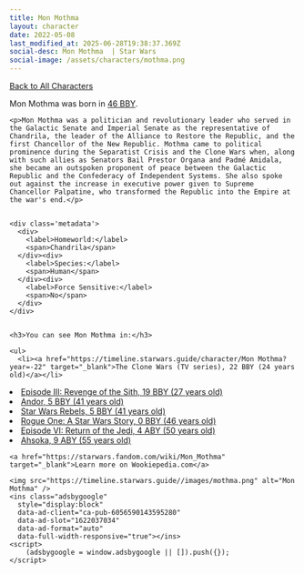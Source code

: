 ```yaml
---
title: Mon Mothma
layout: character
date: 2022-05-08
last_modified_at: 2025-06-28T19:38:37.369Z
social-desc: Mon Mothma  | Star Wars
social-image: /assets/characters/mothma.png
---
```

<a href="/character" class="smaller">Back to All Characters</a>

<div class="character-profile container">
  <div class="col-10">
    <p>
    Mon Mothma             was born in <a href="https://timeline.starwars.guide/character/Mon Mothma?year=-46" target="_blank">46 BBY</a>.
    </p>

    <p>Mon Mothma was a politician and revolutionary leader who served in the Galactic Senate and Imperial Senate as the representative of Chandrila, the leader of the Alliance to Restore the Republic, and the first Chancellor of the New Republic. Mothma came to political prominence during the Separatist Crisis and the Clone Wars when, along with such allies as Senators Bail Prestor Organa and Padmé Amidala, she became an outspoken proponent of peace between the Galactic Republic and the Confederacy of Independent Systems. She also spoke out against the increase in executive power given to Supreme Chancellor Palpatine, who transformed the Republic into the Empire at the war's end.</p>


    <div class='metadata'>
      <div>
        <label>Homeworld:</label>
        <span>Chandrila</span>
      </div><div>
        <label>Species:</label>
        <span>Human</span>
      </div><div>
        <label>Force Sensitive:</label>
        <span>No</span>
      </div>
    </div>


    <h3>You can see Mon Mothma in:</h3>

    <ul>
      <li><a href="https://timeline.starwars.guide/character/Mon Mothma?year=-22" target="_blank">The Clone Wars (TV series), 22 BBY (24 years old)</a></li>
  <li><a href="https://timeline.starwars.guide/character/Mon Mothma?year=-19" target="_blank">Episode III: Revenge of the Sith, 19 BBY (27 years old)</a></li>
  <li><a href="https://timeline.starwars.guide/character/Mon Mothma?year=-5" target="_blank">Andor, 5 BBY (41 years old)</a></li>
  <li><a href="https://timeline.starwars.guide/character/Mon Mothma?year=-5" target="_blank">Star Wars Rebels, 5 BBY (41 years old)</a></li>
  <li><a href="https://timeline.starwars.guide/character/Mon Mothma?year=0" target="_blank">Rogue One: A Star Wars Story, 0 BBY (46 years old)</a></li>
  <li><a href="https://timeline.starwars.guide/character/Mon Mothma?year=4" target="_blank">Episode VI: Return of the Jedi, 4 ABY (50 years old)</a></li>
  <li><a href="https://timeline.starwars.guide/character/Mon Mothma?year=9" target="_blank">Ahsoka, 9 ABY (55 years old)</a></li>
    </ul>

    <a href="https://starwars.fandom.com/wiki/Mon_Mothma" target="_blank">Learn more on Wookiepedia.com</a>
  </div>
  <div class="character_image col-2">
    
    <img src="https://timeline.starwars.guide//images/mothma.png" alt="Mon Mothma" />
    <ins class="adsbygoogle"
      style="display:block"
      data-ad-client="ca-pub-6056590143595280"
      data-ad-slot="1622037034"
      data-ad-format="auto"
      data-full-width-responsive="true"></ins>
    <script>
        (adsbygoogle = window.adsbygoogle || []).push({});
    </script>
  </div>
</div>
